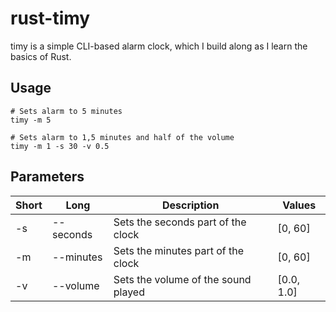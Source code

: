 # rust-timy

timy is a simple CLI-based alarm clock, which I build along as I learn the basics of Rust.

## Usage
```
# Sets alarm to 5 minutes
timy -m 5

# Sets alarm to 1,5 minutes and half of the volume
timy -m 1 -s 30 -v 0.5
```

## Parameters
| Short | Long      | Description                         | Values     |
|-------|-----------|-------------------------------------|------------|
| -s    | --seconds | Sets the seconds part of the clock  | [0, 60]    |
| -m    | --minutes | Sets the minutes part of the clock  | [0, 60]    |
| -v    | --volume  | Sets the volume of the sound played | [0.0, 1.0] |
